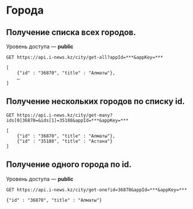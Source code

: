 Города
======

Получение списка всех городов.
-----------------------------
Уровень доступа — **public**

```
GET https://api.i-news.kz/city/get-all?appId=***&appKey=***
```

```
[
    {"id" : "36870", "title" : "Алматы"},
    …
]
```

Получение нескольких городов по списку id.
-----------------------------------------

```
GET https://api.i-news.kz/city/get-many?ids[0]36870=&ids[1]=35188&appId=***&appKey=***
```

```
[
    {"id" : "36870", "title" : "Алматы"},
    {"id" : "35188", "title" : "Астана"}
]
```

Получение одного города по id.
-----------------------------
Уровень доступа — **public**

```
GET https://api.i-news.kz/city/get-one?id=36870&appId=***&appKey=***
```

```
{"id" : "36870", "title" : "Алматы"}
```